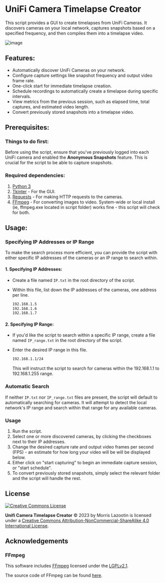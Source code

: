 # UniFi Camera Timelapse Creator

This script provides a GUI to create timelapses from UniFi Cameras. It discovers cameras on your local network, captures snapshots based on a specified frequency, and then compiles them into a timelapse video.

![image](https://github.com/inertiacreeping/Unifi-Timelapse/assets/98634109/9bdc4261-0c3c-4ed4-ab26-075534f6d395)

## Features:
- Automatically discover UniFi Cameras on your network.
- Configure capture settings like snapshot frequency and output video frame rate.
- One-click start for immediate timelapse creation.
- Schedule recordings to automatically create a timelapse during specific intervals.
- View metrics from the previous session, such as elapsed time, total captures, and estimated video length.
- Convert previously stored snapshots into a timelapse video.

## Prerequisites:

### Things to do first:

Before using the script, ensure that you've previously logged into each UniFi camera and enabled the **Anonymous Snapshots** feature. This is crucial for the script to be able to capture snapshots.

### Required dependencies:

1. [Python 3](https://www.python.org/downloads/)
2. [Tkinter](https://docs.python.org/3/library/tkinter.html) - For the GUI.
3. [Requests](https://docs.python-requests.org/en/master/) - For making HTTP requests to the cameras.
4. [FFmpeg](https://ffmpeg.org/download.html) - For converting images to video. System-wide or local install (ie, ffmpeg.exe located in script folder) works fine - this script will check for both.

## Usage:

### Specifying IP Addresses or IP Range

To make the search process more efficient, you can provide the script with either specific IP addresses of the cameras or an IP range to search within.

#### 1. **Specifying IP Addresses**:
   
   - Create a file named `IP.txt` in the root directory of the script.
   - Within this file, list down the IP addresses of the cameras, one address per line. 
   
     ```txt
     192.168.1.5
     192.168.1.6
     192.168.1.7
     ```

#### 2. **Specifying IP Range**:
   
   - If you'd like the script to search within a specific IP range, create a file named `IP_range.txt` in the root directory of the script.
   - Enter the desired IP range in this file. 

     ```txt
     192.168.1.1/24
     ```

     This will instruct the script to search for cameras within the 192.168.1.1 to 192.168.1.255 range.

### Automatic Search

If neither `IP.txt` nor `IP_range.txt` files are present, the script will default to automatically searching for cameras. It will attempt to detect the local network's IP range and search within that range for any available cameras.

### Usage

1. Run the script.
2. Select one or more discovered cameras, by clicking the checkboxes next to their IP addresses.
3. Change the desired capture rate and output video frames per second (FPS) - an estimate for how long your video will be will be displayed below.
4. Either click on "start capturing" to begin an immediate capture session, or "start schedule".
5. To convert previously stored snapshots, simply select the relevant folder and the script will handle the rest.

## License
[![Creative Commons License](https://i.creativecommons.org/l/by-nc-sa/4.0/88x31.png)](http://creativecommons.org/licenses/by-nc-sa/4.0/)

**Unifi Camera Timelapse Creator** © 2023 by Morris Lazootin is licensed under a [Creative Commons Attribution-NonCommercial-ShareAlike 4.0 International License](http://creativecommons.org/licenses/by-nc-sa/4.0/).

## Acknowledgements

### FFmpeg
This software includes [FFmpeg](https://ffmpeg.org/) licensed under the [LGPLv2.1](https://www.gnu.org/licenses/old-licenses/lgpl-2.1.en.html).

The source code of FFmpeg can be found [here](https://ffmpeg.org/download.html).

